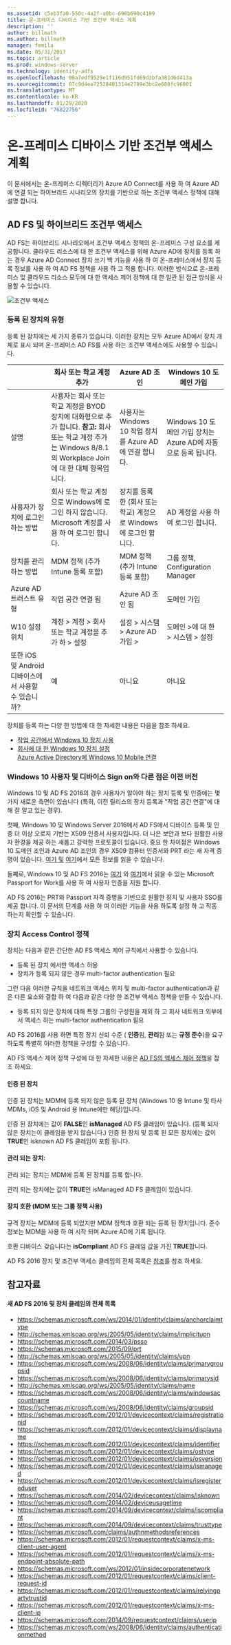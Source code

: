 ```yaml
---
ms.assetid: c5eb3fa0-550c-4a2f-a0bc-698b690c4199
title: 온-프레미스 디바이스 기반 조건부 액세스 계획
description: ''
author: billmath
ms.author: billmath
manager: femila
ms.date: 05/31/2017
ms.topic: article
ms.prod: windows-server
ms.technology: identity-adfs
ms.openlocfilehash: 00a7edf9529e1f116d951fd69d3bfa381d6d413a
ms.sourcegitcommit: 07c9d4ea72528401314e2789e3bc2e688fc96001
ms.translationtype: MT
ms.contentlocale: ko-KR
ms.lasthandoff: 01/29/2020
ms.locfileid: "76822756"
---
```

# <a name="plan-device-based-conditional-access-on-premises"></a>온-프레미스 디바이스 기반 조건부 액세스 계획


이 문서에서는 온-프레미스 디렉터리가 Azure AD Connect를 사용 하 여 Azure AD에 연결 되는 하이브리드 시나리오의 장치를 기반으로 하는 조건부 액세스 정책에 대해 설명 합니다.     

## <a name="ad-fs-and-hybrid-conditional-access"></a>AD FS 및 하이브리드 조건부 액세스  

AD FS는 하이브리드 시나리오에서 조건부 액세스 정책의 온-프레미스 구성 요소를 제공합니다.  클라우드 리소스에 대 한 조건부 액세스를 위해 Azure AD에 장치를 등록 하는 경우 Azure AD Connect 장치 쓰기 백 기능을 사용 하 여 온-프레미스에서 장치 등록 정보를 사용 하 여 AD FS 정책을 사용 하 고 적용 합니다.  이러한 방식으로 온-프레미스 및 클라우드 리소스 모두에 대 한 액세스 제어 정책에 대 한 일관 된 접근 방식을 사용할 수 있습니다.  

![조건부 액세스](media/Plan-Device-based-Conditional-Access-on-Premises/ADFS_ITPRO4.png)  

### <a name="types-of-registered-devices"></a>등록 된 장치의 유형  
등록 된 장치에는 세 가지 종류가 있습니다. 이러한 장치는 모두 Azure AD에서 장치 개체로 표시 되며 온-프레미스 AD FS를 사용 하는 조건부 액세스에도 사용할 수 있습니다.  

| |회사 또는 학교 계정 추가  |Azure AD 조인  |Windows 10 도메인 가입    
| --- | --- |--- | --- |
|설명    |  사용자는 회사 또는 학교 계정을 BYOD 장치에 대화형으로 추가 합니다.  **참고:** 회사 또는 학교 계정 추가는 Windows 8/8.1의 Workplace Join에 대 한 대체 항목입니다.       | 사용자는 Windows 10 작업 장치를 Azure AD에 연결 합니다.|Windows 10 도메인 가입 장치는 Azure AD에 자동으로 등록 됩니다.|           
|사용자가 장치에 로그인 하는 방법     |  회사 또는 학교 계정으로 Windows에 로그인 하지 않습니다.  Microsoft 계정를 사용 하 여 로그인 합니다.       |   장치를 등록 한 (회사 또는 학교) 계정으로 Windows에 로그인 합니다.      |     AD 계정을 사용 하 여 로그인 합니다.|      
|장치를 관리 하는 방법    |      MDM 정책 (추가 Intune 등록 포함)   | MDM 정책 (추가 Intune 등록 포함)        |   그룹 정책, Configuration Manager |
|Azure AD 트러스트 유형|작업 공간 연결 됨|Azure AD 조인 됨|도메인 가입  |     
|W10 설정 위치    | 계정 > 계정 > 회사 또는 학교 계정을 추가 하 > 설정        | 설정 > 시스템 > Azure AD 가입 >       |   도메인 >에 대 한 > 시스템 > 설정 |       
|또한 iOS 및 Android 디바이스에서 사용할 수 있습니까?   |    예     |       아니요  |   아니요   |   

  

장치를 등록 하는 다양 한 방법에 대 한 자세한 내용은 다음을 참조 하세요.  
* [작업 공간에서 Windows 10 장치 사용](https://azure.microsoft.com/documentation/articles/active-directory-azureadjoin-windows10-devices/)  
* [회사에 대 한 Windows 10 장치 설정](https://jairocadena.com/2016/01/18/setting-up-windows-10-devices-for-work-domain-join-azure-ad-join-and-add-work-or-school-account/)  
[Azure Active Directory에 Windows 10 Mobile 연결](https://technet.microsoft.com/itpro/windows/manage/join-windows-10-mobile-to-azure-active-directory)  

### <a name="how-windows-10-user-and-device-sign-on-is-different-from-previous-versions"></a>Windows 10 사용자 및 디바이스 Sign on와 다른 점은 이전 버전  
Windows 10 및 AD FS 2016의 경우 사용자가 알아야 하는 장치 등록 및 인증에는 몇 가지 새로운 측면이 있습니다 (특히, 이전 릴리스의 장치 등록과 "작업 공간 연결"에 대해 잘 알고 있는 경우).  

첫째, Windows 10 및 Windows Server 2016에서 AD FS에서 디바이스 등록 및 인증 더 이상 오로지 기반는 X509 인증서 사용자입니다.  더 나은 보안과 보다 원활한 사용자 환경을 제공 하는 새롭고 강력한 프로토콜이 있습니다.  중요 한 차이점은 Windows 10 도메인 조인과 Azure AD 조인의 경우 X509 컴퓨터 인증서와 PRT 라는 새 자격 증명이 있습니다.  [여기 및](https://jairocadena.com/2016/01/18/how-domain-join-is-different-in-windows-10-with-azure-ad/) [여기](https://jairocadena.com/2016/02/01/azure-ad-join-what-happens-behind-the-scenes/)에서 모든 정보를 읽을 수 있습니다.  

둘째로, Windows 10 및 AD FS 2016는 [여기](https://jairocadena.com/2016/03/09/azure-ad-and-microsoft-passport-for-work-in-windows-10/) 와 [여기](https://azure.microsoft.com/documentation/articles/active-directory-azureadjoin-passport-deployment/)에서 읽을 수 있는 Microsoft Passport for Work를 사용 하 여 사용자 인증을 지원 합니다.  

AD FS 2016는 PRT와 Passport 자격 증명을 기반으로 원활한 장치 및 사용자 SSO를 제공 합니다.  이 문서의 단계를 사용 하 여 이러한 기능을 사용 하도록 설정 하 고 작동 하는지 확인할 수 있습니다.  

### <a name="device-access-control-policies"></a>장치 Access Control 정책  
장치는 다음과 같은 간단한 AD FS 액세스 제어 규칙에서 사용할 수 있습니다.  

- 등록 된 장치 에서만 액세스 허용   
- 장치가 등록 되지 않은 경우 multi-factor authentication 필요  

그런 다음 이러한 규칙을 네트워크 액세스 위치 및 multi-factor authentication과 같은 다른 요소와 결합 하 여 다음과 같은 다양 한 조건부 액세스 정책을 만들 수 있습니다.  


- 등록 되지 않은 장치에 대해 특정 그룹의 구성원을 제외 하 고 회사 네트워크 외부에서 액세스 하는 multi-factor authentication 필요  

AD FS 2016를 사용 하면 특정 장치 신뢰 수준 ( **인증**됨, **관리**됨 또는 **규정 준수**)을 요구 하도록 특별히 이러한 정책을 구성할 수 있습니다.  

AD FS 액세스 제어 정책 구성에 대 한 자세한 내용은 [AD FS의 액세스 제어 정책](../../ad-fs/operations/Access-Control-Policies-in-AD-FS.md)을 참조 하세요.  

#### <a name="authenticated-devices"></a>인증 된 장치  
인증 된 장치는 MDM에 등록 되지 않은 등록 된 장치 (Windows 10 용 Intune 및 타사 MDMs, iOS 및 Android 용 Intune에만 해당)입니다.   

인증 된 장치에는 값이 **FALSE**인 **isManaged** AD FS 클레임이 있습니다. (등록 되지 않은 장치는이 클레임을 받지 않습니다.)  인증 된 장치 및 등록 된 모든 장치에는 값이 **TRUE**인 isknown AD FS 클레임이 포함 됩니다.  

#### <a name="managed-devices"></a>관리 되는 장치:   

관리 되는 장치는 MDM에 등록 된 장치를 등록 합니다.  

관리 되는 장치에는 값이 **TRUE**인 isManaged AD FS 클레임이 있습니다.  

#### <a name="devices-compliant-with-mdm-or-group-policies"></a>장치 호환 (MDM 또는 그룹 정책 사용)  
규격 장치는 MDM에 등록 되었지만 MDM 정책과 호환 되는 등록 된 장치입니다. 준수 정보는 MDM을 사용 하 여 시작 되며 Azure AD에 기록 됩니다.  

호환 디바이스 갖습니다는 **isCompliant** AD FS 클레임 값을 가진 **TRUE**합니다.    

AD FS 2016 장치 및 조건부 액세스 클레임의 전체 목록은 [참조](#reference)를 참조 하세요.  


## <a name="reference"></a>참고자료  
#### <a name="complete-list-of-new-ad-fs-2016-and-device-claims"></a>새 AD FS 2016 및 장치 클레임의 전체 목록  

* https://schemas.microsoft.com/ws/2014/01/identity/claims/anchorclaimtype  
* http://schemas.xmlsoap.org/ws/2005/05/identity/claims/implicitupn  
* https://schemas.microsoft.com/2014/03/psso  
* https://schemas.microsoft.com/2015/09/prt  
* http://schemas.xmlsoap.org/ws/2005/05/identity/claims/upn  
* https://schemas.microsoft.com/ws/2008/06/identity/claims/primarygroupsid  
* https://schemas.microsoft.com/ws/2008/06/identity/claims/primarysid  
* http://schemas.xmlsoap.org/ws/2005/05/identity/claims/name  
* https://schemas.microsoft.com/ws/2008/06/identity/claims/windowsaccountname  
* https://schemas.microsoft.com/ws/2008/06/identity/claims/groupsid  
* https://schemas.microsoft.com/2012/01/devicecontext/claims/registrationid  
* https://schemas.microsoft.com/2012/01/devicecontext/claims/displayname  
* https://schemas.microsoft.com/2012/01/devicecontext/claims/identifier  
* https://schemas.microsoft.com/2012/01/devicecontext/claims/ostype  
* https://schemas.microsoft.com/2012/01/devicecontext/claims/osversion  
* https://schemas.microsoft.com/2012/01/devicecontext/claims/ismanaged  
* https://schemas.microsoft.com/2012/01/devicecontext/claims/isregistereduser  
* https://schemas.microsoft.com/2014/02/devicecontext/claims/isknown  
* https://schemas.microsoft.com/2014/02/deviceusagetime  
* https://schemas.microsoft.com/2014/09/devicecontext/claims/iscompliant  
* https://schemas.microsoft.com/2014/09/devicecontext/claims/trusttype  
* https://schemas.microsoft.com/claims/authnmethodsreferences  
* https://schemas.microsoft.com/2012/01/requestcontext/claims/x-ms-client-user-agent  
* https://schemas.microsoft.com/2012/01/requestcontext/claims/x-ms-endpoint-absolute-path  
* https://schemas.microsoft.com/ws/2012/01/insidecorporatenetwork  
* https://schemas.microsoft.com/2012/01/requestcontext/claims/client-request-id  
* https://schemas.microsoft.com/2012/01/requestcontext/claims/relyingpartytrustid  
* https://schemas.microsoft.com/2012/01/requestcontext/claims/x-ms-client-ip  
* https://schemas.microsoft.com/2014/09/requestcontext/claims/userip  
* https://schemas.microsoft.com/ws/2008/06/identity/claims/authenticationmethod  
